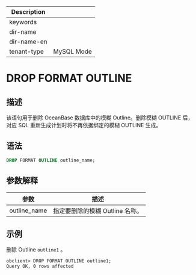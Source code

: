 | Description   |                 |
|---------------|-----------------|
| keywords      |                 |
| dir-name      |                 |
| dir-name-en   |                 |
| tenant-type   | MySQL Mode      |

# DROP FORMAT OUTLINE

## 描述

该语句用于删除 OceanBase 数据库中的模糊 Outline。删除模糊 OUTLINE 后，对应 SQL 重新生成计划时将不再依据绑定的模糊 OUTLINE 生成。

## 语法

```sql
DROP FORMAT OUTLINE outline_name;
```

## 参数解释

|      参数      |         描述         |
|--------------|--------------------|
| outline_name | 指定要删除的模糊 Outline 名称。 |

## 示例

删除 Outline `outline1` 。

```shell
obclient> DROP FORMAT OUTLINE outline1;      
Query OK, 0 rows affected
```
